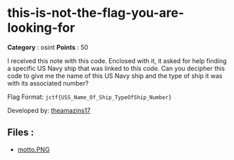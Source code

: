 # this-is-not-the-flag-you-are-looking-for

**Category** : osint
**Points** : 50

I received this note with this code. Enclosed with it, it asked for help finding a specific US Navy ship that was linked to this code. Can you decipher this code to give me the name of this US Navy ship and the type of ship it was with its associated number?

Flag Format: `jctf{USS_Name_Of_Ship_TypeOfShip_Number}`

Developed by: [theamazins17](https://github.com/theamazins17)

## Files : 
 - [motto.PNG](./motto.PNG)


